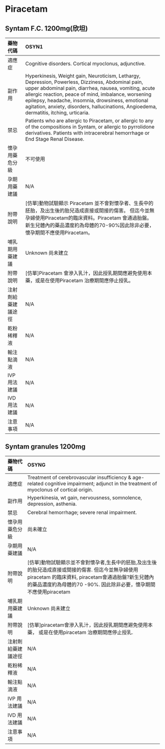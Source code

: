 # Piracetam

## Syntam F.C. 1200mg\(欣坦\)

| 藥物代碼 | OSYN1 |
| :--- | :--- |
| 適應症 | Cognitive disorders. Cortical myoclonus, adjunctive. |
| 副作用 | Hyperkinesis, Weight gain, Neuroticism, Lethargy, Depression, Powerless, Dizziness, Abdominal pain, upper abdominal pain, diarrhea, nausea, vomiting,  acute allergic reaction, peace of mind, imbalance, worsening epilepsy, headache, insomnia, drowsiness, emotional agitation, anxiety, disorders, hallucinations, Angioedema, dermatitis, itching, urticaria. |
| 禁忌 | Patients who are allergic to Piracetam, or allergic to any of the compositions in Syntam, or allergic to pyrrolidone derivatives. Patients with intracerebral hemorrhage or End Stage Renal Disease. |
| 懷孕用藥危分級 | 不可使用 |
| 孕期用藥建議 | N/A |
| 附帶說明 | \[仿單\]動物試驗顯示 Piracetam 並不會對懷孕者、生長中的胚胎，及出生後的胎兒造成直接或間接的傷害。 但迄今並無孕婦使用Piracetam的臨床資料。Piracetam 會通過胎盤。 新生兒體內的藥品濃度約為母體的70-90%因此除非必要，懷孕期間不應使用Piracetam。 |
| 哺乳期用藥建議 | Unknown 尚未建立 |
| 附帶說明 | \[仿單\]Piracetam 會滲入乳汁，因此授乳期間應避免使用本藥，或是在使用Piracetam 治療期間應停止授乳。 |
| 注射劑給藥建議途徑 | N/A |
| 乾粉稀釋液 | N/A |
| 輸注點滴液 | N/A |
| IVP 用法建議 | N/A |
| IVD 用法建議 | N/A |
| 注意事項 | N/A |

## Syntam granules 1200mg

| 藥物代碼 | OSYNG |
| :--- | :--- |
| 適應症 | Treatment of cerebrovascular insufficiency & age-related cognitive impairment; adjunct in the treatment of myoclonus of cortical origin. |
| 副作用 | Hyperkinesia, wt gain, nervousness, somnolence, depression, asthenia. |
| 禁忌 | Cerebral hemorrhage; severe renal impairment. |
| 懷孕用藥危分級 | 尚未確立 |
| 孕期用藥建議 | N/A |
| 附帶說明 | \[仿單\]動物試驗顯示並不會對懷孕者,生長中的胚胎,及出生後的胎兒造成直接或間接的傷害. 但迄今並無孕婦使用piracetam 的臨床資料, piracetam會通過胎盤?新生兒體內的藥品濃度約為母體的70 -90%. 因此除非必要，懷孕期間不應使用piracetam |
| 哺乳期用藥建議 | Unknown 尚未建立 |
| 附帶說明 | \[仿單\]piracetam會滲入乳汁，因此授乳期間應避免使用本藥， 或是在使用piracetam 治療期間應停止授乳. |
| 注射劑給藥建議途徑 | N/A |
| 乾粉稀釋液 | N/A |
| 輸注點滴液 | N/A |
| IVP 用法建議 | N/A |
| IVD 用法建議 | N/A |
| 注意事項 | N/A |


